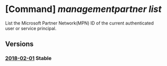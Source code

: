 # [Command] _managementpartner list_

List the Microsoft Partner Network(MPN) ID of the current authenticated user or service principal.

## Versions

### [2018-02-01](/Resources/mgmt-plane/L3Byb3ZpZGVycy9taWNyb3NvZnQubWFuYWdlbWVudHBhcnRuZXIvcGFydG5lcnM=/2018-02-01.xml) **Stable**

<!-- mgmt-plane /providers/microsoft.managementpartner/partners 2018-02-01 -->
